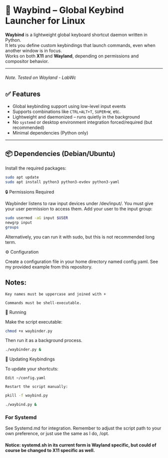 # 🧭 Waybind – Global Keybind Launcher for Linux

**Waybind** is a lightweight global keyboard shortcut daemon written in Python.  
It lets you define custom keybindings that launch commands, even when another window is in focus.  
Works on both **X11** and **Wayland**, depending on permissions and compositor behavior.

---

###### Note. Tested on Wayland - LabWc

## ✅ Features

- Global keybinding support using low-level input events
- Supports combinations like `CTRL+ALT+T`, `SUPER+W`, etc.
- Lightweight and daemonized – runs quietly in the background
- No `systemd` or desktop environment integration forced/required (but recommended)
- Minimal dependencies (Python only)

---

## 📦 Dependencies (Debian/Ubuntu)

Install the required packages:

```bash
sudo apt update
sudo apt install python3 python3-evdev python3-yaml
```

🔒 Permissions Required

Waybinder listens to raw input devices under /dev/input/.
You must give your user permission to access them.
Add your user to the input group:

```bash
sudo usermod -aG input $USER
newgrp input
groups
```
Alternatively, you can run it with sudo, but this is not recommended long term.

⚙️ Configuration

Create a configuration file in your home directory named config.yaml. See my provided example from this repository.

## Notes:

    Key names must be uppercase and joined with +

    Commands must be shell-executable.


📂 Running

Make the script executable:
```bash
chmod +x waybinder.py
```

Then run it as a background process.

```bash
./waybinder.py &
```

🔁 Updating Keybindings

To update your shortcuts:

    Edit ~/config.yaml

    Restart the script manually:

```bash
pkill -f waybind.py

./waybind.py &
```

### For Systemd

See Systemd.md for integration. Remember to adjust the script path to your own preference, or just use the same as I do, /opt.

#### Notice: systemd.sh in its current form is Wayland specific, but could of course be changed to X11 specific as well.









